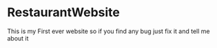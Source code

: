 # RestaurantWebsite
This is my First ever website so if you find any bug just fix it and tell me about it
